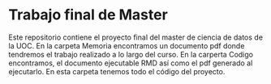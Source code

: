 # Trabajo final de Master

Este repositorio contiene el proyecto final del master de ciencia de datos de la UOC.
En la carpeta Memoria encontramos un documento pdf donde tendremos el trabajo realizado a lo largo del curso. 
En la carperta Codigo encontramos, el documento ejecutable RMD así como el pdf generado al ejecutarlo. En esta carpeta tenemos todo el código del proyecto.

